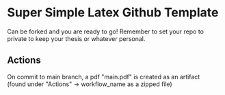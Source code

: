 # Super Simple Latex Github Template
Can be forked and you are ready to go! Remember to set your repo to private to keep your thesis or whatever personal.

## Actions
On commit to main branch, a pdf "main.pdf" is created as an artifact  
(found under "Actions" -> workflow_name as a zipped file)
